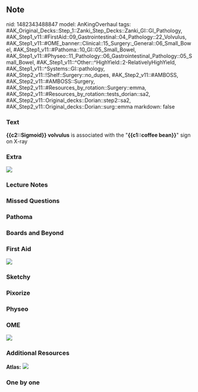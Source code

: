 ## Note
nid: 1482343488847
model: AnKingOverhaul
tags: #AK_Original_Decks::Step_1::Zanki_Step_Decks::Zanki_GI::GI_Pathology, #AK_Step1_v11::#FirstAid::09_Gastrointestinal::04_Pathology::22_Volvulus, #AK_Step1_v11::#OME_banner::Clinical::15_Surgery:_General::06_Small_Bowel, #AK_Step1_v11::#Pathoma::10_GI::05_Small_Bowel, #AK_Step1_v11::#Physeo::11_Pathology::06_Gastrointestinal_Pathology::05_Small_Bowel, #AK_Step1_v11::^Other::^HighYield::2-RelativelyHighYield, #AK_Step1_v11::^Systems::GI::pathology, #AK_Step2_v11::!Shelf::Surgery::no_dupes, #AK_Step2_v11::#AMBOSS, #AK_Step2_v11::#AMBOSS::Surgery, #AK_Step2_v11::#Resources_by_rotation::Surgery::emma, #AK_Step2_v11::#Resources_by_rotation::tests_dorian::sa2, #AK_Step2_v11::Original_decks::Dorian::step2::sa2, #AK_Step2_v11::Original_decks::Dorian::surg::emma
markdown: false

### Text
<b>{{c2::Sigmoid}} volvulus</b> is associated with the
"<b>{{c1::coffee bean}}</b>" sign on X-ray

### Extra
<img src="paste-254588481438085.jpg">

### Lecture Notes


### Missed Questions


### Pathoma


### Boards and Beyond


### First Aid
<img src="tmpivmFaD.png">

### Sketchy


### Pixorize


### Physeo


### OME
<div class="ome-widget">
  <a href=
  "https://onlinemeded.org/spa/surgery-general/small-bowel/acquire?ref=anki">
  <img src="_OME_AnkiFlashcards_Lesson_5.png"></a>
</div>

### Additional Resources
<b>Atlas:</b> <img src="tmpPItUmv.png" class="resizer">

### One by one

